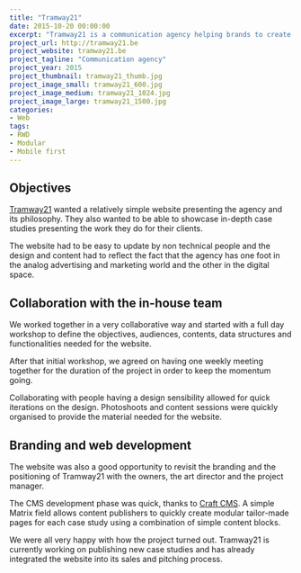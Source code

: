 ```yaml
---
title: "Tramway21"
date: 2015-10-20 00:00:00
excerpt: "Tramway21 is a communication agency helping brands to create products and services improving people's lives. We worked together to refresh their branding and relaunch their website."
project_url: http://tramway21.be
project_website: tramway21.be
project_tagline: "Communication agency"
project_year: 2015
project_thumbnail: tramway21_thumb.jpg
project_image_small: tramway21_600.jpg
project_image_medium: tramway21_1024.jpg
project_image_large: tramway21_1500.jpg
categories:
- Web
tags:
- RWD
- Modular
- Mobile first
---
```


## Objectives

[Tramway21](http://tramway21.be) wanted a relatively simple website presenting the agency and its philosophy. They also wanted to be able to showcase in-depth case studies presenting the work they do for their clients.

The website had to be easy to update by non technical people and the design and content had to reflect the fact that the agency has one foot in the analog advertising and marketing world and the other in the digital space.

## Collaboration with the in-house team

We worked together in a very collaborative way and started with a full day workshop to define the objectives, audiences, contents, data structures and functionalities needed for the website.

After that initial workshop, we agreed on having one weekly meeting together for the duration of the project in order to keep the momentum going.

Collaborating with people having a design sensibility allowed for quick iterations on the design. Photoshoots and content sessions were quickly organised to provide the material needed for the website.

## Branding and web development

The website was also a good opportunity to revisit the branding and the positioning of Tramway21 with the owners, the art director and the project manager.

The CMS development phase was quick, thanks to [Craft CMS](http://buildwithcraft.com). A simple Matrix field allows content publishers to quickly create modular tailor-made pages for each case study using a combination of simple content blocks.

We were all very happy with how the project turned out. Tramway21 is currently working on publishing new case studies and has already integrated the website into its sales and pitching process.
